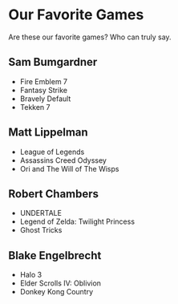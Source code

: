 # Our Favorite Games
Are these our favorite games? Who can truly say.

## Sam Bumgardner
 * Fire Emblem 7
 * Fantasy Strike
 * Bravely Default
 * Tekken 7

## Matt Lippelman
 * League of Legends
 * Assassins Creed Odyssey
 * Ori and The Will of The Wisps

 ## Robert Chambers
 * UNDERTALE
 * Legend of Zelda: Twilight Princess
 * Ghost Tricks

 ## Blake Engelbrecht
* Halo 3
* Elder Scrolls IV: Oblivion
* Donkey Kong Country
